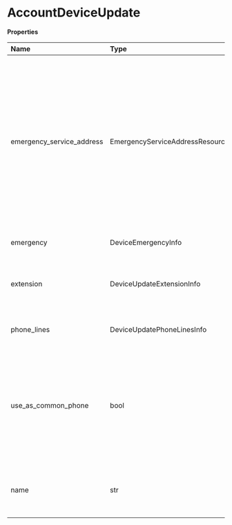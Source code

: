# AccountDeviceUpdate

**Properties**

| Name                      | Type                                   | Required | Description                                                                                                                                                                                           |
| :------------------------ | :------------------------------------- | :------- | :---------------------------------------------------------------------------------------------------------------------------------------------------------------------------------------------------- |
| emergency_service_address | EmergencyServiceAddressResourceRequest | ❌       | Address for emergency cases. The same emergency address is assigned to all numbers of a single device. If the emergency address is also specified in `emergency` resource, then this value is ignored |
| emergency                 | DeviceEmergencyInfo                    | ❌       | Device emergency settings                                                                                                                                                                             |
| extension                 | DeviceUpdateExtensionInfo              | ❌       | Information on extension that the device is assigned to                                                                                                                                               |
| phone_lines               | DeviceUpdatePhoneLinesInfo             | ❌       | Information on phone lines added to a device                                                                                                                                                          |
| use_as_common_phone       | bool                                   | ❌       | Supported only for devices assigned to Limited extensions. If true, enables users to log in to this phone as a common phone                                                                           |
| name                      | str                                    | ❌       | Device label, maximum number of symbols is 64                                                                                                                                                         |

<!-- This file was generated by liblab | https://liblab.com/ -->
